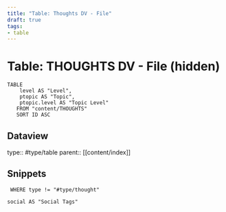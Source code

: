 ```yaml
---
title: "Table: Thoughts DV - File"
draft: true
tags:
- table
---
```

# Table: THOUGHTS DV - File (hidden)
```dataview
TABLE
	level AS "Level",
	ptopic AS "Topic",
	ptopic.level AS "Topic Level"
   FROM "content/THOUGHTS"
   SORT ID ASC
```


## Dataview
type:: #type/table
parent:: [[content/index]]

## Snippets

```dataview
 WHERE type != "#type/thought"

social AS "Social Tags"
```